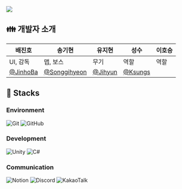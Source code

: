<img src="https://capsule-render.vercel.app/api?type=waving&color=BDBDC8&height=200&section=header&text=PangeaOdessey"/>

## 👪 개발자 소개

|**배진호**|**송기현**|**유지현**|**성수**|**이호승**|
|------|-----|------|---|------|
|UI, 감독|맵, 보스|무기|역할|역할|
|[@JinhoBa](https://github.com/JinhoBa)|[@Songgihyeon](https://github.com/Songgihyeon)|[@Jihyun](https://github.com/Jihyun0126)|[@Ksungs](https://github.com/Ksungs)||

## 📐 Stacks

### **Environment**
![Git](https://img.shields.io/badge/git-%23F05033.svg?style=for-the-badge&logo=git&logoColor=white)
![GitHub](https://img.shields.io/badge/github-%23121011.svg?style=for-the-badge&logo=github&logoColor=white)
### Development
![Unity](https://img.shields.io/badge/unity-%23000000.svg?style=for-the-badge&logo=unity&logoColor=white)
![C#](https://img.shields.io/badge/c%23-%23239120.svg?style=for-the-badge&logo=csharp&logoColor=white)
### Communication
![Notion](https://img.shields.io/badge/Notion-%23000000.svg?style=for-the-badge&logo=notion&logoColor=white)
![Discord](https://img.shields.io/badge/Discord-%235865F2.svg?style=for-the-badge&logo=discord&logoColor=white)
![KakaoTalk](https://img.shields.io/badge/kakaotalk-ffcd00.svg?style=for-the-badge&logo=kakaotalk&logoColor=000000)
